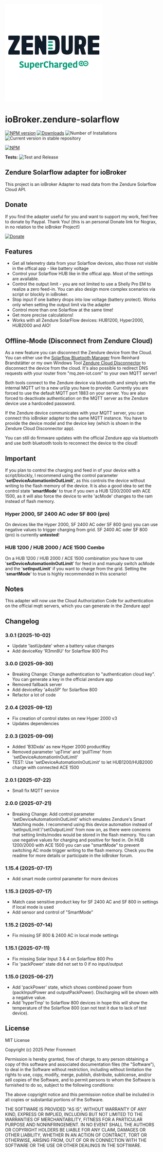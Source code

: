 ![Logo](admin/zendure-solarflow.png)

# ioBroker.zendure-solarflow

[![NPM version](https://img.shields.io/npm/v/iobroker.zendure-solarflow.svg)](https://www.npmjs.com/package/iobroker.zendure-solarflow)
[![Downloads](https://img.shields.io/npm/dm/iobroker.zendure-solarflow.svg)](https://www.npmjs.com/package/iobroker.zendure-solarflow)
![Number of Installations](https://iobroker.live/badges/zendure-solarflow-installed.svg)
![Current version in stable repository](https://iobroker.live/badges/zendure-solarflow-stable.svg)

[![NPM](https://nodei.co/npm/iobroker.zendure-solarflow.png?downloads=true)](https://nodei.co/npm/iobroker.zendure-solarflow/)

**Tests:** ![Test and Release](https://github.com/nograx/ioBroker.zendure-solarflow/workflows/Test%20and%20Release/badge.svg)

## Zendure Solarflow adapter for ioBroker

This project is an ioBroker Adapter to read data from the Zendure Solarflow Cloud API.

## Donate

If you find the adapter useful for you and want to support my work, feel free to donate by Paypal. Thank You!
(this is an personal Donate link for Nograx, in no relation to the ioBroker Project!)<br />

[![Donate](https://img.shields.io/badge/PayPal-00457C?style=for-the-badge&logo=paypal&logoColor=white)](https://www.paypal.com/paypalme/PeterFrommert)

## Features

- Get all telemetry data from your Solarflow devices, also those not visible in the offical app - like battery voltage
- Control your Solarflow HUB like in the offical app. Most of the settings are available.
- Control the output limit - you are not limited to use a Shelly Pro EM to realize a zero feed-in. You can also design more complex scenarios via script or blockly in ioBroker.
- Stop input if one battery drops into low voltage (battery protect). Works only when setting the output limit via the adapter
- Control more than one Solarflow at the same time!
- Get more precise calculations!
- Works with all Zendure SolarFlow devices: HUB1200, Hyper2000, HUB2000 and AIO!

## Offline-Mode (Disconnect from Zendure Cloud)

As a new feature you can disconnect the Zendure device from the Cloud. You can either use the [Solarflow Bluetooth Manager](https://github.com/reinhard-brandstaedter/solarflow-bt-manager) from Reinhard Brandstätter or my own Windows Tool [Zendure Cloud Disconnector](https://github.com/nograx/zendure-cloud-disconnector) to disconnect the device from the cloud. It's also possible to redirect DNS requests with your router from "mq.zen-iot.com" to your own MQTT server!

Both tools connect to the Zendure device via bluetooth and simply sets the internal MQTT url to a new url/ip you have to provide. Currently you are forced to use the default MQTT port 1883 on your server. You are also forced to deactivate authentication on the MQTT server as the Zendure device use a hardcoded password.

If the Zendure device communicates with your MQTT server, you can connect this ioBroker adapter to the same MQTT instance. You have to provide the device model and the device key (which is shown in the Zendure Cloud Disconnector app).

You can still do firmware updates with the official Zendure app via bluetooth and use both bluetooth tools to reconnect the device to the cloud!

## Important

If you plan to control the charging and feed in of your device with a script/blockly, I recommend using the control parameter '**setDeviceAutomationInOutLimit**', as this controls the device without writing to the flash memory of the device. It is also a good idea to set the control state '**smartMode**' to true if you own a HUB 1200/2000 with ACE 1500, as it will also force the device to write 'acMode' changes to the ram instead of flash memory.

### Hyper 2000, SF 2400 AC oder SF 800 (pro)

On devices like the Hyper 2000, SF 2400 AC oder SF 800 (pro) you can use negative values to trigger charging from grid. SF 2400 AC oder SF 800 (pro) is currently **untested**!

### HUB 1200 / HUB 2000 / ACE 1500 Combo

On a HUB 1200 / HUB 2000 / ACE 1500 combination you have to use '**setDeviceAutomationInOutLimit**' for feed in and manualy switch acMode and the '**setInputLimit**' if you want to charge from the grid. Setting the '**smartMode**' to true is highly recommended in this scenario!

## Notes

This adapter will now use the Cloud Authorization Code for authentication on the official mqtt servers, which you can generate in the Zendure app!

## Changelog
### 3.0.1 (2025-10-02)

- Update 'lastUpdate' when a battery value changes
- Add deviceKey 'R3mn8U' for Solarflow 800 Pro

### 3.0.0 (2025-09-30)

- Breaking Change: Change authentication to "authentication cloud key". You can generate a key in the official zendure app
- Removed fallback server
- Add deviceKey 'a4ss5P' for Solarflow 800
- Refactor a lot of code

### 2.0.4 (2025-09-12)

- Fix creation of control states on new Hyper 2000 v3
- Updates dependencies

### 2.0.3 (2025-09-09)

- Added 'B3Dxda' as new Hyper 2000 productKey
- Removed parameter 'upTime' and 'pullTime' from 'setDeviceAutomationInOutLimit'
- TEST: Use 'setDeviceAutomationInOutLimit' to let HUB1200/HUB2000 charge with connected ACE 1500

### 2.0.1 (2025-07-22)

- Small fix MQTT service

### 2.0.0 (2025-07-21)

- Breaking Change: Add control parameter 'setDeviceAutomationInOutLimit' which emulates Zendure's Smart Matching mode. I recommend using this device automation instead of 'setInputLimit'/'setOutputLimit' from now on, as there were concerns that setting limits/modes would be stored in the flash memory. You can use negative values for charging and positive for feed in. On HUB 1200/2000 with ACE 1500 you can use "smartMode" to prevent switching AC mode trigger writing to the flash memory. Check you the readme for more details or participate in the ioBroker forum.

### 1.15.4 (2025-07-17)

- Add smart mode control parameter for more devices

### 1.15.3 (2025-07-17)

- Match case sensitive product key for SF 2400 AC and SF 800 in settings if local mode is used
- Add sensor and control of "SmartMode"

### 1.15.2 (2025-07-14)

- Fix missing SF 800 & 2400 AC in local mode settings

### 1.15.1 (2025-07-11)

- Fix missing Solar Input 3 & 4 on Solarflow 800 Pro
- Fix 'packPower' state did not set to 0 if no input/output

### 1.15.0 (2025-06-27)

- Add 'packPower' state, which shows combined power from (packInputPower and outputPackPower). Discharging will be shown with a negative value.
- Add 'hyperTmp' to Solarflow 800 devices in hope this will show the temperature of the Solarflow 800 (can not test it due to lack of test device).

## License

MIT License

Copyright (c) 2025 Peter Frommert

Permission is hereby granted, free of charge, to any person obtaining a copy
of this software and associated documentation files (the "Software"), to deal
in the Software without restriction, including without limitation the rights
to use, copy, modify, merge, publish, distribute, sublicense, and/or sell
copies of the Software, and to permit persons to whom the Software is
furnished to do so, subject to the following conditions:

The above copyright notice and this permission notice shall be included in all
copies or substantial portions of the Software.

THE SOFTWARE IS PROVIDED "AS IS", WITHOUT WARRANTY OF ANY KIND, EXPRESS OR
IMPLIED, INCLUDING BUT NOT LIMITED TO THE WARRANTIES OF MERCHANTABILITY,
FITNESS FOR A PARTICULAR PURPOSE AND NONINFRINGEMENT. IN NO EVENT SHALL THE
AUTHORS OR COPYRIGHT HOLDERS BE LIABLE FOR ANY CLAIM, DAMAGES OR OTHER
LIABILITY, WHETHER IN AN ACTION OF CONTRACT, TORT OR OTHERWISE, ARISING FROM,
OUT OF OR IN CONNECTION WITH THE SOFTWARE OR THE USE OR OTHER DEALINGS IN THE
SOFTWARE.
